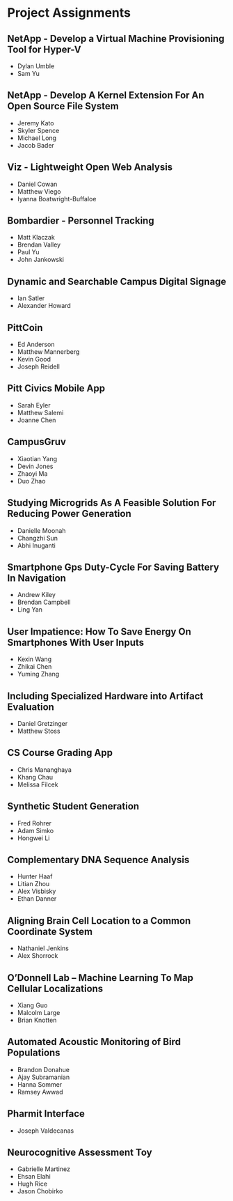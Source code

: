 # Project Assignments

## NetApp - Develop a Virtual Machine Provisioning Tool for Hyper-V
- Dylan Umble
- Sam Yu

## NetApp - Develop A Kernel Extension For An Open Source File System
- Jeremy Kato
- Skyler Spence
- Michael Long
- Jacob Bader

## Viz - Lightweight Open Web Analysis
- Daniel Cowan
- Matthew Viego
- Iyanna Boatwright-Buffaloe

## Bombardier - Personnel Tracking
- Matt Klaczak
- Brendan Valley
- Paul Yu
- John Jankowski

## Dynamic and Searchable Campus Digital Signage
- Ian Satler
- Alexander Howard

## PittCoin
- Ed Anderson
- Matthew Mannerberg
- Kevin Good
- Joseph Reidell

## Pitt Civics Mobile App
- Sarah Eyler
- Matthew Salemi
- Joanne Chen

## CampusGruv
- Xiaotian Yang
- Devin Jones
- Zhaoyi Ma
- Duo Zhao

## Studying Microgrids As A Feasible Solution For Reducing Power Generation
- Danielle Moonah
- Changzhi Sun
- Abhi Inuganti

## Smartphone Gps Duty-Cycle For Saving Battery In Navigation
- Andrew Kiley
- Brendan Campbell
- Ling Yan

## User Impatience: How To Save Energy On Smartphones With User Inputs
- Kexin Wang
- Zhikai Chen
- Yuming Zhang

## Including Specialized Hardware into Artifact Evaluation
- Daniel Gretzinger
- Matthew Stoss

## CS Course Grading App
- Chris Mananghaya
- Khang Chau
- Melissa Filcek

## Synthetic Student Generation
- Fred Rohrer
- Adam Simko
- Hongwei Li

## Complementary DNA Sequence Analysis
- Hunter Haaf
- Litian Zhou
- Alex Visbisky
- Ethan Danner

## Aligning Brain Cell Location to a Common Coordinate System
- Nathaniel Jenkins
- Alex Shorrock

## O’Donnell Lab – Machine Learning To Map Cellular Localizations
- Xiang Guo
- Malcolm Large
- Brian Knotten

## Automated Acoustic Monitoring of Bird Populations
- Brandon Donahue
- Ajay Subramanian
- Hanna Sommer
- Ramsey Awwad

## Pharmit Interface
- Joseph Valdecanas

## Neurocognitive Assessment Toy
- Gabrielle Martinez
- Ehsan Elahi
- Hugh Rice
- Jason Chobirko
